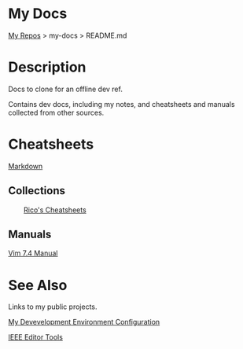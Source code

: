 # My Docs

[My Repos](https://github.com/annebrown/?tab=repositories) > my-docs > README.md

# Description

Docs to clone for an offline dev ref.

Contains dev docs, including my notes, and cheatsheets and manuals collected from other sources.

# Cheatsheets

[Markdown](./markdown/Index.md)

## Collections

        [Rico's Cheatsheets](https://devhints.io/)    

## Manuals

[Vim 7.4 Manual](./vim/VimManual.pdf)

# See Also

Links to my public projects.

[My Devevelopment Environment Configuration](https://github.com/annebrown/my-conf.git)

[IEEE Editor Tools](https://github.com/annebrown/org-IEEE-EditorTools)
